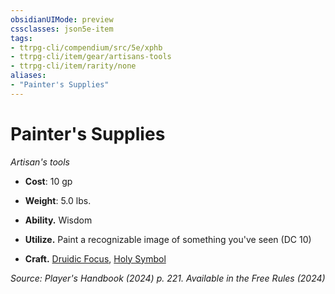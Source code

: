 ```yaml
---
obsidianUIMode: preview
cssclasses: json5e-item
tags:
- ttrpg-cli/compendium/src/5e/xphb
- ttrpg-cli/item/gear/artisans-tools
- ttrpg-cli/item/rarity/none
aliases: 
- "Painter's Supplies"
---
```

# Painter's Supplies
*Artisan's tools*  


- **Cost**: 10 gp
- **Weight**: 5.0 lbs.

- **Ability.** Wisdom  
- **Utilize.** Paint a recognizable image of something you've seen (DC 10)  
- **Craft.** [Druidic Focus](2-Mechanics/CLI/items/druidic-focus-xphb.md), [Holy Symbol](2-Mechanics/CLI/items/holy-symbol-xphb.md)  

*Source: Player's Handbook (2024) p. 221. Available in the Free Rules (2024)*